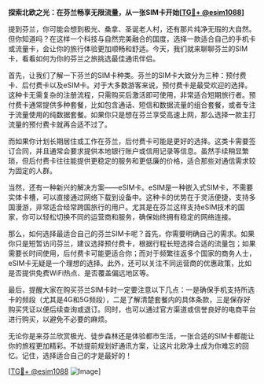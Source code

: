 **探索北欧之光：在芬兰畅享无限流量，从一张SIM卡开始[[TG💪+ @esim1088](https://t.me/s/esim1088)]**

提到芬兰，你可能会想到极光、桑拿、圣诞老人村，还有那片纯净无瑕的大自然。但你知道吗？在这样一个科技与自然完美融合的国度，选择一款适合自己的手机卡或流量卡，会让你的旅行体验更加顺畅和舒适。今天，我们就来聊聊芬兰的SIM卡，看看如何为你的芬兰之旅挑选最佳通讯伴侣。

首先，让我们了解一下芬兰的SIM卡种类。芬兰的SIM卡大致分为三种：预付费卡、后付费卡以及eSIM卡。对于大多数游客来说，预付费卡是最受欢迎的选择。这种卡无需复杂的注册流程，只需购买后激活即可使用，非常适合短期旅行者。预付费卡通常提供多种套餐，比如包含通话、短信和数据流量的组合套餐，或者专注于流量使用的纯数据套餐。如果你只是想在芬兰享受高速上网，那么选择一款主打流量的预付费卡就再合适不过了。

而如果你计划长期居住或工作在芬兰，后付费卡可能是更好的选择。这类卡需要签订合同，并且通常会要求提供本地银行账户或信用记录等信息。虽然手续稍显繁琐，但后付费卡往往能提供更稳定的服务和更低廉的价格，适合那些对通信需求较为固定的人群。

当然，还有一种新兴的解决方案——eSIM卡。eSIM是一种嵌入式SIM卡，不需要实体卡槽，可以直接通过网络下载到设备中。这种卡的优势在于灵活便捷，支持多国漫游，非常适合经常跨国旅行的用户。尤其是在芬兰这样支持eSIM技术的国家，你可以轻松切换不同的运营商和服务，确保始终拥有稳定的网络连接。

那么，如何选择最适合自己的芬兰SIM卡呢？首先，你需要明确自己的需求。如果你只是短暂访问芬兰，建议选择预付费卡，根据行程长短选择合适的流量包；如果需要长时间使用，后付费卡可能更适合你；而对于频繁往返多个国家的商务人士，eSIM卡无疑是一个理想的选择。此外，还可以关注不同运营商的优惠政策，比如是否提供免费WiFi热点、是否覆盖偏远地区等。

最后，提醒大家在购买芬兰SIM卡时一定要注意以下几点：一是确保手机支持所选卡的频段（尤其是4G和5G频段），二是了解清楚套餐内的具体条款，三是保存好购买凭证以便后续查询或退订。同时，也可以通过官方渠道或信誉良好的电商平台进行购买，以避免不必要的麻烦。

无论你是来芬兰欣赏极光、徒步森林还是体验都市生活，一张合适的SIM卡都能让你的旅程更加精彩。不妨提前规划好通讯方案，让这片北欧净土成为你难忘的回忆。记住，选择适合自己的才是最好的！

[[TG💪+ @esim1088](https://t.me/s/esim1088) ![Image](https://i.postimg.cc/4NQfJmqS/Snipaste-2025-05-13-00-14-12.png)]